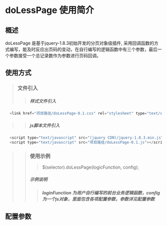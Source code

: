 doLessPage 使用简介
=====================

概述
------------
  doLessPage 是基于jquery-1.8.3初始开发的分页对象级插件, 采用回调函数的方式编写，能及时反应出页码的变动，在自行编写的逻辑函数中有三个参数，最后一个参数接受一个总记录数作为参数进行页码回调。
  
使用方式
------------
> ### 文件引入
>> ##### 样式文件引入
```javascript
  <link href="项目路径/doLessPage-0.1.css" rel="stylesheet" type="text/css"/>
```
>> ##### js脚本文件引入
```javascript
  <script type="text/javascript" src="(jquery CDN)/jquery-1.8.3.min.js"></script>
  <script type="text/javascript" src="项目路径/doLessPage-0.1.js"></script>
```
>> ### 使用示例
>>> $(selector).doLessPage(logicFunction, config);
>> ##### 示例说明
>>> ##### loginFunction 为用户自行编写的前台业务逻辑函数，config为一个js对象，里面包含各项配置参数，参数详见**配置参数**

配置参数
------------
  
